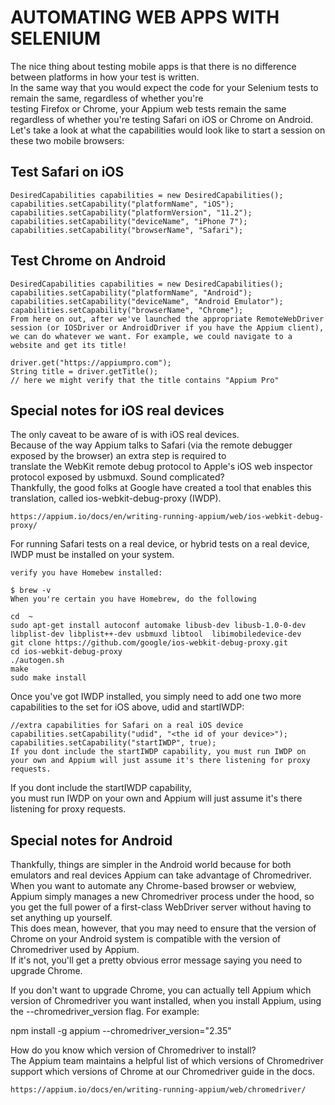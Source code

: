 
# AUTOMATING WEB APPS WITH SELENIUM

The nice thing about testing mobile apps is that there is no difference between platforms in how your test is written.   
In the same way that you would expect the code for your Selenium tests to remain the same, regardless of whether you're   
testing Firefox or Chrome, your Appium web tests remain the same regardless of whether you're testing Safari on iOS or Chrome on Android.  
 Let's take a look at what the capabilities would look like to start a session on these two mobile browsers:  

## Test Safari on iOS

```
DesiredCapabilities capabilities = new DesiredCapabilities();
capabilities.setCapability("platformName", "iOS");
capabilities.setCapability("platformVersion", "11.2");
capabilities.setCapability("deviceName", "iPhone 7");
capabilities.setCapability("browserName", "Safari");
```

## Test Chrome on Android

```
DesiredCapabilities capabilities = new DesiredCapabilities();
capabilities.setCapability("platformName", "Android");
capabilities.setCapability("deviceName", "Android Emulator");
capabilities.setCapability("browserName", "Chrome");
From here on out, after we've launched the appropriate RemoteWebDriver session (or IOSDriver or AndroidDriver if you have the Appium client), we can do whatever we want. For example, we could navigate to a website and get its title!
```

```
driver.get("https://appiumpro.com");
String title = driver.getTitle();
// here we might verify that the title contains "Appium Pro"
```


## Special notes for iOS real devices

The only caveat to be aware of is with iOS real devices.  
Because of the way Appium talks to Safari (via the remote debugger exposed by the browser) an extra step is required to   
translate the WebKit remote debug protocol to Apple's iOS web inspector protocol exposed by usbmuxd. Sound complicated?  
Thankfully, the good folks at Google have created a tool that enables this translation, called ios-webkit-debug-proxy (IWDP).

`https://appium.io/docs/en/writing-running-appium/web/ios-webkit-debug-proxy/`

   
For running Safari tests on a real device, or hybrid tests on a real device, IWDP must be installed on your system.  

 
 ```
 verify you have Homebew installed:

$ brew -v
When you're certain you have Homebrew, do the following 

 cd  ~
 sudo apt-get install autoconf automake libusb-dev libusb-1.0-0-dev libplist-dev libplist++-dev usbmuxd libtool  libimobiledevice-dev
 git clone https://github.com/google/ios-webkit-debug-proxy.git
 cd ios-webkit-debug-proxy
 ./autogen.sh
 make
 sudo make install

```

Once you've got IWDP installed, you simply need to add one two more capabilities to the set for iOS above, udid and startIWDP:

```
//extra capabilities for Safari on a real iOS device
capabilities.setCapability("udid", "<the id of your device>");
capabilities.setCapability("startIWDP", true);
If you dont include the startIWDP capability, you must run IWDP on your own and Appium will just assume it's there listening for proxy requests.  
```

If you dont include the startIWDP capability,  
you must run IWDP on your own and Appium will just assume it's there listening for proxy requests.  

## Special notes for Android

Thankfully, things are simpler in the Android world because for both emulators and real devices Appium can take advantage of Chromedriver.  
When you want to automate any Chrome-based browser or webview, Appium simply manages a new Chromedriver process under the hood, so you get the full power of a first-class WebDriver server without having to set anything up yourself.  
This does mean, however, that you may need to ensure that the version of Chrome on your Android system is compatible with the version of Chromedriver used by Appium.  
If it's not, you'll get a pretty obvious error message saying you need to upgrade Chrome.

If you don't want to upgrade Chrome, you can actually tell Appium which version of Chromedriver you want installed, when you install Appium, using the --chromedriver_version flag. For example:

npm install -g appium --chromedriver_version="2.35"

How do you know which version of Chromedriver to install?  
The Appium team maintains a helpful list of which versions of Chromedriver support which versions of Chrome at our Chromedriver guide in the docs.  

`https://appium.io/docs/en/writing-running-appium/web/chromedriver/`
